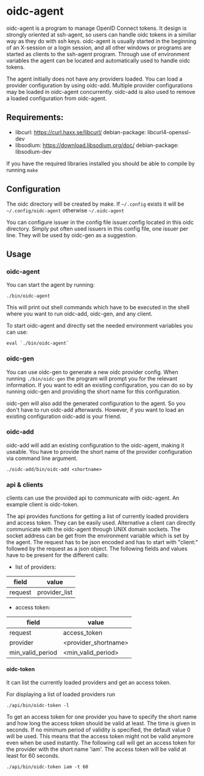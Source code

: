 # oidc-agent
oidc-agent is a program to manage OpenID Connect tokens. It design is strongly
oriented at ssh-agent, so users can handle oidc tokens in a similiar way as they
do with ssh keys. oidc-agent is usually started in the beginning of
an X-session or a login session, and all other windows or programs are started as 
clients to the ssh-agent program. Through use of environment variables the agent 
can be located and automatically used to handle oidc tokens.

The agent initially does not have any providers loaded.  You can load a
provider configuration by using oidc-add.  Multiple provider configurations may
be loaded in oidc-agent concurrently.  oidc-add is also used to remove a loaded
configuration from oidc-agent.

## Requirements:
  - libcurl: https://curl.haxx.se/libcurl/ debian-package: libcurl4-openssl-dev
  - libsodium: https://download.libsodium.org/doc/ debian-package:
    libsodium-dev

If you have the required libraries installed you should be able to compile by
running ```make```

## Configuration
The oidc directory will be created by make. If ```~/.config``` exists it will be ```~/.config/oidc-agent``` otherwise ```~/.oidc-agent```

You can configure issuer in the config file issuer.config located in this oidc directory. Simply put often used issuers in this config file, one issuer per line. They will be used by oidc-gen as a suggestion. 

## Usage

### oidc-agent
You can start the agent by running:
```
./bin/oidc-agent
```
This will print out shell commands which have to be executed in the shell where
you want to run oidc-add, oidc-gen, and any client.

To start oidc-agent and directly set the needed environment variables you can use:
```
eval `./bin/oidc-agent`
```

### oidc-gen
You can use oidc-gen to generate a new oidc provider config. When running
```./bin/oidc-gen``` the program will prompt you for the relevant
information. 
If you want to edit an existing configuration, you can do so by running oidc-gen
and providing the short name for this configuration.

oidc-gen will also add the generated configuration to the agent. So you don't
have to run oidc-add afterwards. However, if you want to load an existing
configuration oidc-add is your friend.

### oidc-add
oidc-add will add an existing configuration to the oidc-agent, making it useable. You
have to provide the short name of the provider configuration via command line
argument.
```
./oidc-add/bin/oidc-add <shortname>
```

### api & clients
clients can use the provided api to communicate with oidc-agent. An example client is
oidc-token. 

The api provides functions for getting a list of currently loaded providers and access token. They can be easily used. Alternative a client can directly communicate with the oidc-agent through UNIX domain sockets. The socket address can be get from the environment variable which is set by the agent. The request has to be json encoded and has to start with "client:" followed by the request as a json object.
The following fields and values have to be present for the different calls:

- list of providers:

| field   | value         |
|---------|---------------|
| request | provider_list |

- access token:

| field            | value                |
|------------------|----------------------|
| request          | access_token         |
| provider         | <provider_shortname> |
| min_valid_period | <min_valid_period>   |

#### oidc-token
It can list the currently loaded providers and get an access token.

For displaying a list of loaded providers run
```
./api/bin/oidc-token -l
```

To get an access token for one provider you have to specify the short name and
how long the access token should be valid at least. The time is given in
seconds. If no minimum period of validity is specified, the default value 0 will
be used. This means that the access token might not be valid anymore even when
be used instantly. 
The following call will get an access token for the provider with the short name
'iam'. The access token will be valid at least for 60 seconds.
```
./api/bin/oidc-token iam -t 60
```

